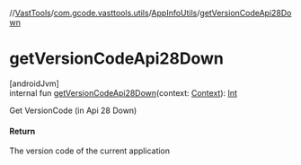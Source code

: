 //[VastTools](../../../index.md)/[com.gcode.vasttools.utils](../index.md)/[AppInfoUtils](index.md)/[getVersionCodeApi28Down](get-version-code-api28-down.md)

# getVersionCodeApi28Down

[androidJvm]\
internal fun [getVersionCodeApi28Down](get-version-code-api28-down.md)(context: [Context](https://developer.android.com/reference/kotlin/android/content/Context.html)): [Int](https://kotlinlang.org/api/latest/jvm/stdlib/kotlin/-int/index.html)

Get VersionCode (in Api 28 Down)

#### Return

The version code of the current application
